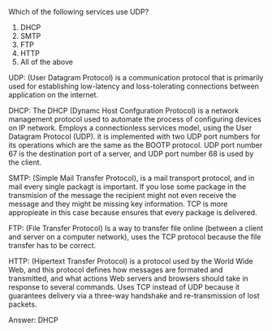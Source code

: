 Which of the following services use UDP?
1. DHCP  
2. SMTP
3. FTP
4. HTTP
5. All of the above


UDP:  (User Datagram Protocol) is a communication protocol that is primarily used for establishing low-latency and loss-tolerating connections between application on the internet.


DHCP:  The DHCP (Dynamc Host  Confguration Protocol) is a network management protocol used to automate the process of configuring devices on IP network. Employs a connectionless services model, using the User Datagram Protocol  (UDP). it is implemented with two UDP port numbers for its operations which are the same as the BOOTP protocol. UDP port number 67 is the destination port of a server, and UDP port number 68 is used by the client.

SMTP: (Simple Mail Transfer Protocol), is a mail transport protocol, and in mail every single packagt is important. If you lose some package in the transmision of the message the recipient might not even receive the message and they might be missing key information. TCP is more appropieate in this case because ensures that every package is delivered.

FTP: (File Transfer Protocol)  Is a way to transfer file online (between a client and server on a computer network), uses the TCP protocol because the file transfer has to be correct.

HTTP: (Hipertext Transfer Protocol) is a protocol used by the World Wide Web, and this protocol defines how messages are formated and transmitted, and what actions Web servers and browsers should take in response to several commands. Uses TCP instead of UDP because it guarantees delivery via a three-way handshake and re-transmission of lost packets.


Answer: DHCP
